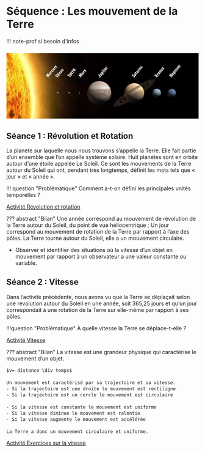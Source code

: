 # Séquence : Les mouvement de la Terre
!!! note-prof
    si besoin d'infos


### 


![Le système solaire](Pictures/systSolaire.png)    




## Séance 1 : Révolution et Rotation

La planète sur laquelle nous nous trouvons s’appelle la Terre. Elle fait partie d’un ensemble que l’on appelle système solaire. Huit planètes sont en orbite autour d’une étoile appelée Le Soleil. Ce sont les mouvements de la Terre autour du Soleil qui ont, pendant très longtemps, définit les mots tels que « jour » et « année ».


!!! question "Problématique"
    Comment a-t-on défini les principales unités temporelles ?


[Activité Révolution et rotation](../RevolRotation)




??? abstract "Bilan"
    Une année correspond au mouvement de révolution de la Terre autour du Soleil, du point de vue héliocentrique ;
    Un jour correspond au mouvement de rotation de la Terre par rapport à l’axe des pôles.
    La Terre tourne autour du Soleil, elle a un mouvement circulaire.




- Observer et identifier des situations où la vitesse d’un objet en mouvement par rapport à un observateur a une valeur constante ou variable.



<div style="page-break-after: always;"></div>



## Séance 2 : Vitesse

Dans l’activité précédente, nous avons vu que la Terre se déplaçait selon une révolution autour du Soleil en une année, soit 365,25 jours et qu’un jour correspondait à une rotation de la Terre sur elle-même par rapport à ses pôles.

!!!question "Problématique"
    À quelle vitesse la Terre se déplace-t-elle ?


[Activité Vitesse](../Vitesse)




??? abstract "Bilan"
    La vitesse est une grandeur physique qui caractérise le mouvement d’un objet. 

    $v= distance \div temps$

    Un mouvement est caractérisé par sa trajectoire et sa vitesse.
    - Si la trajectoire est une droite le mouvement est rectiligne
    - Si la trajectoire est un cercle le mouvement est circulaire

    - Si la vitesse est constante le mouvement est uniforme
    - Si la vitesse diminue le mouvement est ralentie
    - Si la vitesse augmente le mouvement est accélérée

    La Terre a donc un mouvement circulaire et uniforme.


 [Activité Exercices sur la vitesse](../VitesseExercices)
   

<div style="page-break-after: always;"></div>

